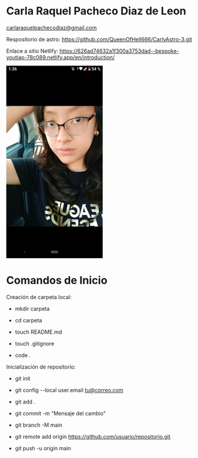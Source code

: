 # Carla Raquel Pacheco Diaz de Leon 
carlaraquelpachecodiaz@gmail.com

Respositorio de astro:
https://github.com/QueenOfHell666/CarlyAstro-3.git

Enlace a sitio Netlify: https://626ad74632a1f300a3753dad--bespoke-youtiao-78c089.netlify.app/en/introduction/

![foto](./Imagen/Screenshot_20220327-133608.png)

# Comandos de Inicio

Creación de carpeta local:

- mkdir carpeta

- cd carpeta

- touch README.md

- touch .gitignore

- code .

Inicialización de repositorio:

- git init

- git config --local user.email tu@correo.com

- git add .

- git commit -m "Mensaje del cambio"

- git branch -M main

- git remote add origin https://github.com/usuario/repositorio.git

- git push -u origin main

